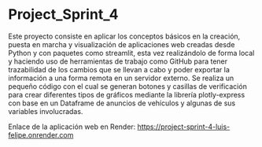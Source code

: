 # Project_Sprint_4
Este proyecto consiste en aplicar los conceptos básicos en la creación, puesta en marcha y visualización de aplicaciones web creadas desde Python y con paquetes como streamlit, esta vez realizándolo de forma local y haciendo uso de herramientas de trabajo como GitHub para tener trazabilidad de los cambios que se llevan a cabo y poder exportar la información a una forma remota en un servidor externo.
Se realiza un pequeño código con el cual se generan botones y casillas de verificación para crear diferentes tipos de gráficos mediante la librería plotly-express con base en un Dataframe de anuncios de vehículos y algunas de sus variables involucradas.

Enlace de la aplicación web en Render: https://project-sprint-4-luis-felipe.onrender.com
